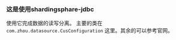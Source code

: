 ### 这是使用shardingsphare-jdbc
使用它完成数据的读写分离。
主要的类在`com.zhou.datasource.CusConfiguration`
这里。其余的可以参考官网。

